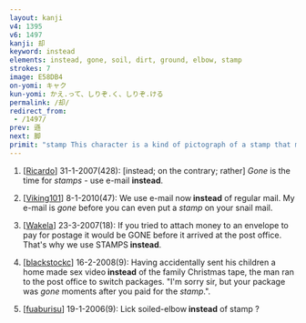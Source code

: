 ```yaml
---
layout: kanji
v4: 1395
v6: 1497
kanji: 却
keyword: instead
elements: instead, gone, soil, dirt, ground, elbow, stamp
strokes: 7
image: E58DB4
on-yomi: キャク
kun-yomi: かえ.って、しりぞ.く、しりぞ.ける
permalink: /却/
redirect_from:
 - /1497/
prev: 遜
next: 脚
primit: "stamp This character is a kind of pictograph of a stamp that may best be imagined as a postage stamp to distinguish it from other stamp-like things to come up later. [2]"
---
```


1) [<a href="http://kanji.koohii.com/profile/Ricardo">Ricardo</a>] 31-1-2007(428): [instead; on the contrary; rather] <em>Gone</em> is the time for <em>stamps</em> - use e-mail <strong>instead</strong>.

2) [<a href="http://kanji.koohii.com/profile/Viking101">Viking101</a>] 8-1-2010(47): We use e-mail now<strong> instead</strong> of regular mail. My e-mail is <em>gone</em> before you can even put a <em>stamp</em> on your snail mail.

3) [<a href="http://kanji.koohii.com/profile/Wakela">Wakela</a>] 23-3-2007(18): If you tried to attach money to an envelope to pay for postage it would be GONE before it arrived at the post office. That&#039;s why we use STAMPS<strong> instead</strong>.

4) [<a href="http://kanji.koohii.com/profile/blackstockc">blackstockc</a>] 16-2-2008(9): Having accidentally sent his children a home made sex video<strong> instead</strong> of the family Christmas tape, the man ran to the post office to switch packages. &quot;I&#039;m sorry sir, but your package was <em>gone</em> moments after you paid for the <em>stamp</em>.&quot;.

5) [<a href="http://kanji.koohii.com/profile/fuaburisu">fuaburisu</a>] 19-1-2006(9): Lick soiled-elbow<strong> instead</strong> of stamp ?

